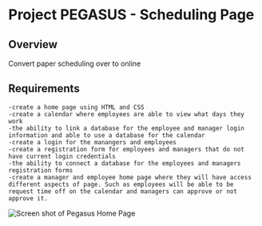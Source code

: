 # Project PEGASUS - Scheduling Page

## Overview
Convert paper scheduling over to online

## Requirements
```
-create a home page using HTML and CSS
-create a calendar where employees are able to view what days they work
-the ability to link a database for the employee and manager login information and able to use a database for the calendar
-create a login for the manangers and employees 
-create a registration form for employees and managers that do not have current login credentials
-the ability to connect a database for the employees and managers registration forms
-create a manager and employee home page where they will have access different aspects of page. Such as employees will be able to be request time off on the calendar and managers can approve or not approve it.

```

![Screen shot of Pegasus Home Page](https://github.com/AlmanzaNation/Pegasus/blob/master/Screen%20Shot%202020-07-14%20at%203.25.34%20PM.png)
